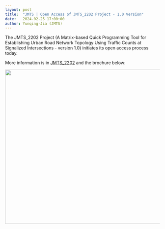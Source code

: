 ```yaml
---
layout: post
title:  "JMTS | Open Access of JMTS_2202 Project - 1.0 Version"
date:   2024-02-25 17:00:00
author: Yunqing-Jia (JMTS)
---
```

<p>The JMTS_2202 Project (A Matrix-based Quick Programming Tool for Establishing Urban Road Network Topology Using Traffic Counts at Signalized Intersections - version 1.0) initiates its open access process today.</p>

<p>More information is in <a href="https://yunqing-jia.github.io/Jerland/jmts/experience/#jmts_2202">JMTS_2202</a> and the brochure below:</p>

<img src="/Jerland/jmts/JMTS_2202_1_0B.pdf" class="center" width='1000' height='500'>
